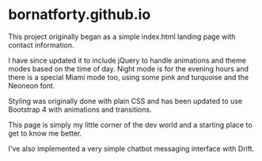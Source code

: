 # bornatforty.github.io

This project originally began as a simple index.html landing page with contact information.

I have since updated it to include jQuery to handle animations and theme modes based on the time of day.
Night mode is for the evening hours and there is a special Miami mode too, using some pink and turquoise and the Neoneon font.

Styling was originally done with plain CSS and has been updated to use Bootstrap 4 with animations and transitions.

This page is simply my little corner of the dev world and a starting place to get to know me better.

I've also implemented a very simple chatbot messaging interface with Drift.
